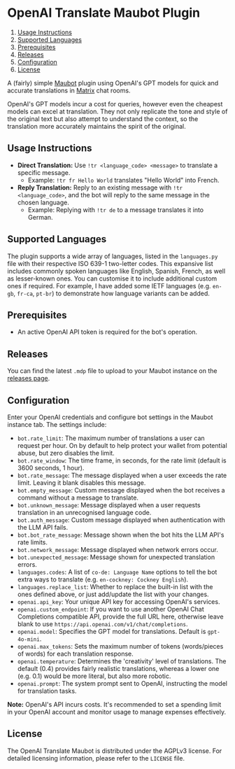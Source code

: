 # OpenAI Translate Maubot Plugin

1. [Usage Instructions](#usage-instructions)
2. [Supported Languages](#supported-languages)
3. [Prerequisites](#prerequisites)
4. [Releases](#releases)
5. [Configuration](#configuration)
6. [License](#license)

A (fairly) simple [Maubot](https://github.com/maubot/maubot) plugin using OpenAI's GPT models for
quick and accurate translations in [Matrix](https://matrix.org/docs/chat_basics/matrix-for-im/)
chat rooms.

OpenAI's GPT models incur a cost for queries, however even the cheapest models can excel at
translation. They not only replicate the tone and style of the original text but also attempt to
understand the context, so the translation more accurately maintains the spirit of the original.

## Usage Instructions

- **Direct Translation:** Use `!tr <language_code> <message>` to translate a specific message.
  - Example: `!tr fr Hello World` translates "Hello World" into French.
- **Reply Translation:** Reply to an existing message with `!tr <language_code>`, and the bot will
  reply to the same message in the chosen language.
  - Example: Replying with `!tr de` to a message translates it into German.

## Supported Languages

The plugin supports a wide array of languages, listed in the `languages.py` file with their
respective ISO 639-1 two-letter codes. This expansive list includes commonly spoken languages like
English, Spanish, French, as well as lesser-known ones. You can customise it to include additional
custom ones if required. For example, I have added some IETF languages (e.g. `en-gb`, `fr-ca`,
`pt-br`) to demonstrate how language variants can be added.

## Prerequisites

- An active OpenAI API token is required for the bot's operation.

## Releases

You can find the latest `.mdp` file to upload to your Maubot instance on the
[releases page](https://github.com/tcpipuk/maubot-openai-translate/releases).

## Configuration

Enter your OpenAI credentials and configure bot settings in the Maubot instance tab. The settings include:

- `bot.rate_limit`: The maximum number of translations a user can request per hour. On by default
  to help protect your wallet from potential abuse, but zero disables the limit.
- `bot.rate_window`: The time frame, in seconds, for the rate limit (default is 3600 seconds,
  1 hour).
- `bot.rate_message`: The message displayed when a user exceeds the rate limit. Leaving it blank
  disables this message.
- `bot.empty_message`: Custom message displayed when the bot receives a command without a message
  to translate.
- `bot.unknown_message`: Message displayed when a user requests translation in an unrecognised
  language code.
- `bot.auth_message`: Custom message displayed when authentication with the LLM API fails.
- `bot.bot_rate_message`: Message shown when the bot hits the LLM API's rate limits.
- `bot.network_message`: Message displayed when network errors occur.
- `bot.unexpected_message`: Message shown for unexpected translation errors.
- `languages.codes`: A list of `co-de: Language Name` options to tell the bot extra ways to
  translate (e.g. `en-cockney: Cockney English`).
- `languages.replace_list`: Whether to replace the built-in list with the ones defined above,
  or just add/update the list with your changes.
- `openai.api_key`: Your unique API key for accessing OpenAI's services.
- `openai.custom_endpoint`: If you want to use another OpenAI Chat Completions compatible API,
  provide the full URL here, otherwise leave blank to use
  `https://api.openai.com/v1/chat/completions`.
- `openai.model`: Specifies the GPT model for translations. Default is `gpt-4o-mini`.
- `openai.max_tokens`: Sets the maximum number of tokens (words/pieces of words) for each
  translation response.
- `openai.temperature`: Determines the 'creativity' level of translations. The default (0.4)
  provides fairly realistic translations, whereas a lower one (e.g. 0.1) would be more literal,
  but also more robotic.
- `openai.prompt`: The system prompt sent to OpenAI, instructing the model for translation tasks.

**Note:** OpenAI's API incurs costs. It's recommended to set a spending limit in your OpenAI
account and monitor usage to manage expenses effectively.

## License

The OpenAI Translate Maubot is distributed under the AGPLv3 license. For detailed licensing
information, please refer to the `LICENSE` file.
